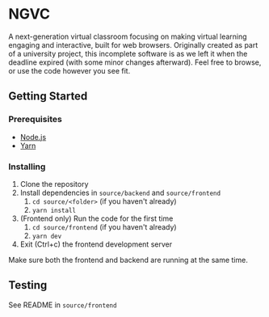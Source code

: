# NGVC

A next-generation virtual classroom focusing on making virtual learning
engaging and interactive, built for web browsers. Originally created as part of a university project, this incomplete software is as we left it when the deadline expired (with some minor changes afterward). Feel free to browse, or use the code however you see fit.

## Getting Started

### Prerequisites

- [Node.js](https://nodejs.org/en/)
- [Yarn](https://yarnpkg.com/en/docs/install)

### Installing

1. Clone the repository
2. Install dependencies in `source/backend` and `source/frontend`
	1. `cd source/<folder>` (if you haven't already)
	2. `yarn install`
3. (Frontend only) Run the code for the first time
	1. `cd source/frontend` (if you haven't already)
	2. `yarn dev`
4. Exit (Ctrl+c) the frontend development server

Make sure both the frontend and backend are running at the same time.

## Testing

See README in `source/frontend`
